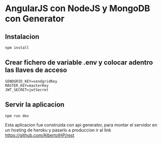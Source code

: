 # AngularJS con NodeJS y MongoDB con Generator
## Instalacion

```
npm install
```
## Crear fichero de variable .env y colocar adentro las llaves de acceso

```
SENDGRID_KEY=sendgridKey
MASTER_KEY=masterKey
JWT_SECRET=jwtSecret
```


## Servir la aplicacion

```
npm run dev
```
Esta aplicacion fue construida con api generator, para montar el servidor en un hosting de heroku y pasarlo a produccion ir al link
https://github.com/AlbertoIHP/rest
